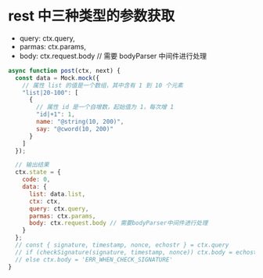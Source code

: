 # rest 中三种类型的参数获取

- query: ctx.query,
- parmas: ctx.params,
- body: ctx.request.body // 需要 bodyParser 中间件进行处理

```js
async function post(ctx, next) {
  const data = Mock.mock({
    // 属性 list 的值是一个数组，其中含有 1 到 10 个元素
    "list|20-100": [
      {
        // 属性 id 是一个自增数，起始值为 1，每次增 1
        "id|+1": 1,
        name: "@string(10, 200)",
        say: "@cword(10, 200)"
      }
    ]
  });

  // 输出结果
  ctx.state = {
    code: 0,
    data: {
      list: data.list,
      ctx: ctx,
      query: ctx.query,
      parmas: ctx.params,
      body: ctx.request.body // 需要bodyParser中间件进行处理
    }
  };
  // const { signature, timestamp, nonce, echostr } = ctx.query
  // if (checkSignature(signature, timestamp, nonce)) ctx.body = echostr
  // else ctx.body = 'ERR_WHEN_CHECK_SIGNATURE'
}
```

